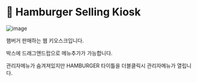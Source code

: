 # 🍔 Hamburger Selling Kiosk

![image](https://github.com/user-attachments/assets/876e144c-388a-4dbd-99f9-7d37438bb519)

햄버거 판매하는 웹 키오스크입니다.

박스에 드래그앤드랍으로 메뉴추가가 가능합니다.

관리자메뉴가 숨겨져있지만 HAMBURGER 타이틀을 더블클릭시 관리자메뉴가 열립니다.
